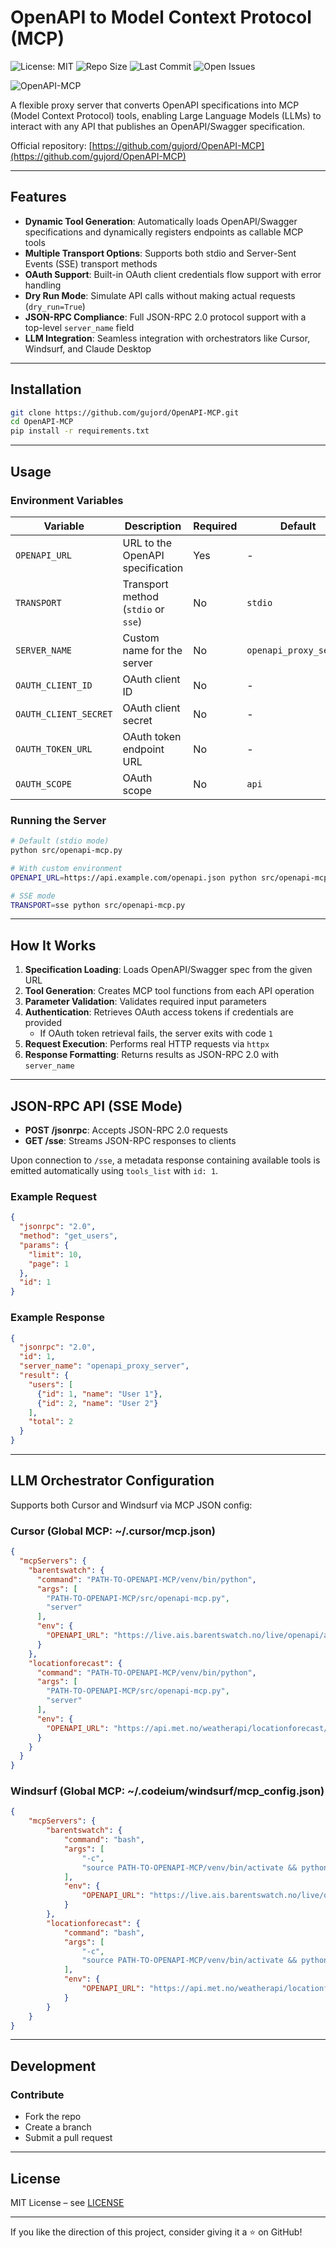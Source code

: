 # OpenAPI to Model Context Protocol (MCP)

![License: MIT](https://img.shields.io/badge/License-MIT-yellow.svg)
![Repo Size](https://img.shields.io/github/repo-size/gujord/OpenAPI-MCP)
![Last Commit](https://img.shields.io/github/last-commit/gujord/OpenAPI-MCP)
![Open Issues](https://img.shields.io/github/issues/gujord/OpenAPI-MCP)

![OpenAPI-MCP](OpenAPI-MCP.png)

A flexible proxy server that converts OpenAPI specifications into MCP (Model Context Protocol) tools, enabling Large Language Models (LLMs) to interact with any API that publishes an OpenAPI/Swagger specification.

Official repository: [https://github.com/gujord/OpenAPI-MCP](https://github.com/gujord/OpenAPI-MCP)

---

## Features

- **Dynamic Tool Generation**: Automatically loads OpenAPI/Swagger specifications and dynamically registers endpoints as callable MCP tools  
- **Multiple Transport Options**: Supports both stdio and Server-Sent Events (SSE) transport methods  
- **OAuth Support**: Built-in OAuth client credentials flow support with error handling  
- **Dry Run Mode**: Simulate API calls without making actual requests (`dry_run=True`)  
- **JSON-RPC Compliance**: Full JSON-RPC 2.0 protocol support with a top-level `server_name` field  
- **LLM Integration**: Seamless integration with orchestrators like Cursor, Windsurf, and Claude Desktop  

---

## Installation

```bash
git clone https://github.com/gujord/OpenAPI-MCP.git
cd OpenAPI-MCP
pip install -r requirements.txt
```

---

## Usage

### Environment Variables

| Variable              | Description                                  | Required | Default                |
|-----------------------|----------------------------------------------|----------|------------------------|
| `OPENAPI_URL`         | URL to the OpenAPI specification             | Yes      | -                      |
| `TRANSPORT`           | Transport method (`stdio` or `sse`)          | No       | `stdio`                |
| `SERVER_NAME`         | Custom name for the server                   | No       | `openapi_proxy_server` |
| `OAUTH_CLIENT_ID`     | OAuth client ID                              | No       | -                      |
| `OAUTH_CLIENT_SECRET` | OAuth client secret                          | No       | -                      |
| `OAUTH_TOKEN_URL`     | OAuth token endpoint URL                     | No       | -                      |
| `OAUTH_SCOPE`         | OAuth scope                                  | No       | `api`                  |

### Running the Server

```bash
# Default (stdio mode)
python src/openapi-mcp.py

# With custom environment
OPENAPI_URL=https://api.example.com/openapi.json python src/openapi-mcp.py

# SSE mode
TRANSPORT=sse python src/openapi-mcp.py
```

---

## How It Works

1. **Specification Loading**: Loads OpenAPI/Swagger spec from the given URL  
2. **Tool Generation**: Creates MCP tool functions from each API operation  
3. **Parameter Validation**: Validates required input parameters  
4. **Authentication**: Retrieves OAuth access tokens if credentials are provided  
    - If OAuth token retrieval fails, the server exits with code `1`  
5. **Request Execution**: Performs real HTTP requests via `httpx`  
6. **Response Formatting**: Returns results as JSON-RPC 2.0 with `server_name`  

---

## JSON-RPC API (SSE Mode)

- **POST /jsonrpc**: Accepts JSON-RPC 2.0 requests  
- **GET /sse**: Streams JSON-RPC responses to clients  

Upon connection to `/sse`, a metadata response containing available tools is emitted automatically using `tools_list` with `id: 1`.

### Example Request

```json
{
  "jsonrpc": "2.0",
  "method": "get_users",
  "params": {
    "limit": 10,
    "page": 1
  },
  "id": 1
}
```

### Example Response

```json
{
  "jsonrpc": "2.0",
  "id": 1,
  "server_name": "openapi_proxy_server",
  "result": {
    "users": [
      {"id": 1, "name": "User 1"},
      {"id": 2, "name": "User 2"}
    ],
    "total": 2
  }
}
```

---

## LLM Orchestrator Configuration

Supports both Cursor and Windsurf via MCP JSON config:

### Cursor (Global MCP: ~/.cursor/mcp.json)

```json
{
  "mcpServers": {
    "barentswatch": {
      "command": "PATH-TO-OPENAPI-MCP/venv/bin/python",
      "args": [
        "PATH-TO-OPENAPI-MCP/src/openapi-mcp.py",
        "server"
      ],
      "env": {
        "OPENAPI_URL": "https://live.ais.barentswatch.no/live/openapi/ais/openapi.json"
      }
    },
    "locationforecast": {
      "command": "PATH-TO-OPENAPI-MCP/venv/bin/python",
      "args": [
        "PATH-TO-OPENAPI-MCP/src/openapi-mcp.py",
        "server"
      ],
      "env": {
        "OPENAPI_URL": "https://api.met.no/weatherapi/locationforecast/2.0/swagger"
      }
    }
  }
}
```

### Windsurf (Global MCP: ~/.codeium/windsurf/mcp_config.json)

```json
{
    "mcpServers": {
        "barentswatch": {
            "command": "bash",
            "args": [
                "-c",
                "source PATH-TO-OPENAPI-MCP/venv/bin/activate && python3 PATH-TO-OPENAPI-MCP/src/openapi-mcp.py server"
            ],
            "env": {
                "OPENAPI_URL": "https://live.ais.barentswatch.no/live/openapi/ais/openapi.json"
            }
        },
        "locationforecast": {
            "command": "bash",
            "args": [
                "-c",
                "source PATH-TO-OPENAPI-MCP/venv/bin/activate && python3 PATH-TO-OPENAPI-MCP/src/openapi-mcp.py server"
            ],
            "env": {
                "OPENAPI_URL": "https://api.met.no/weatherapi/locationforecast/2.0/swagger"
            }
        }
    }
}
```

---

## Development

### Contribute

- Fork the repo  
- Create a branch  
- Submit a pull request  

---

## License

MIT License – see [LICENSE](LICENSE)

---

If you like the direction of this project, consider giving it a ⭐ on GitHub!